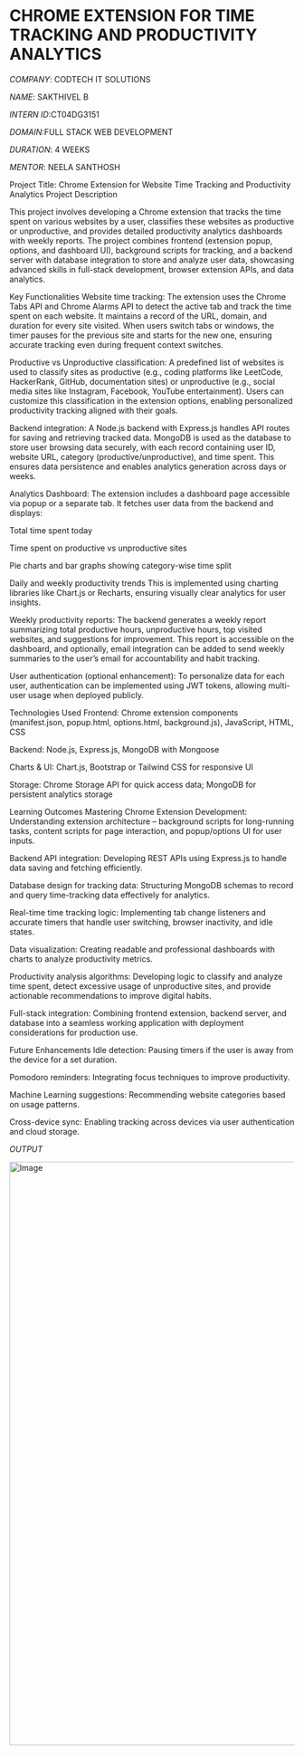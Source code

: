 # CHROME EXTENSION FOR TIME TRACKING AND PRODUCTIVITY ANALYTICS

*COMPANY*: CODTECH IT SOLUTIONS

*NAME*: SAKTHIVEL B

*INTERN ID*:CT04DG3151

*DOMAIN*:FULL STACK WEB DEVELOPMENT

*DURATION*: 4 WEEKS

*MENTOR*: NEELA SANTHOSH 

Project Title: Chrome Extension for Website Time Tracking and Productivity Analytics
Project Description

This project involves developing a Chrome extension that tracks the time spent on various websites by a user, classifies these websites as productive or unproductive, and provides detailed productivity analytics dashboards with weekly reports. The project combines frontend (extension popup, options, and dashboard UI), background scripts for tracking, and a backend server with database integration to store and analyze user data, showcasing advanced skills in full-stack development, browser extension APIs, and data analytics.

Key Functionalities
Website time tracking:
The extension uses the Chrome Tabs API and Chrome Alarms API to detect the active tab and track the time spent on each website. It maintains a record of the URL, domain, and duration for every site visited. When users switch tabs or windows, the timer pauses for the previous site and starts for the new one, ensuring accurate tracking even during frequent context switches.

Productive vs Unproductive classification:
A predefined list of websites is used to classify sites as productive (e.g., coding platforms like LeetCode, HackerRank, GitHub, documentation sites) or unproductive (e.g., social media sites like Instagram, Facebook, YouTube entertainment). Users can customize this classification in the extension options, enabling personalized productivity tracking aligned with their goals.

Backend integration:
A Node.js backend with Express.js handles API routes for saving and retrieving tracked data. MongoDB is used as the database to store user browsing data securely, with each record containing user ID, website URL, category (productive/unproductive), and time spent. This ensures data persistence and enables analytics generation across days or weeks.

Analytics Dashboard:
The extension includes a dashboard page accessible via popup or a separate tab. It fetches user data from the backend and displays:

Total time spent today

Time spent on productive vs unproductive sites

Pie charts and bar graphs showing category-wise time split

Daily and weekly productivity trends
This is implemented using charting libraries like Chart.js or Recharts, ensuring visually clear analytics for user insights.

Weekly productivity reports:
The backend generates a weekly report summarizing total productive hours, unproductive hours, top visited websites, and suggestions for improvement. This report is accessible on the dashboard, and optionally, email integration can be added to send weekly summaries to the user’s email for accountability and habit tracking.

User authentication (optional enhancement):
To personalize data for each user, authentication can be implemented using JWT tokens, allowing multi-user usage when deployed publicly.

Technologies Used
Frontend: Chrome extension components (manifest.json, popup.html, options.html, background.js), JavaScript, HTML, CSS

Backend: Node.js, Express.js, MongoDB with Mongoose

Charts & UI: Chart.js, Bootstrap or Tailwind CSS for responsive UI

Storage: Chrome Storage API for quick access data; MongoDB for persistent analytics storage

Learning Outcomes
Mastering Chrome Extension Development:
Understanding extension architecture – background scripts for long-running tasks, content scripts for page interaction, and popup/options UI for user inputs.

Backend API integration:
Developing REST APIs using Express.js to handle data saving and fetching efficiently.

Database design for tracking data:
Structuring MongoDB schemas to record and query time-tracking data effectively for analytics.

Real-time time tracking logic:
Implementing tab change listeners and accurate timers that handle user switching, browser inactivity, and idle states.

Data visualization:
Creating readable and professional dashboards with charts to analyze productivity metrics.

Productivity analysis algorithms:
Developing logic to classify and analyze time spent, detect excessive usage of unproductive sites, and provide actionable recommendations to improve digital habits.

Full-stack integration:
Combining frontend extension, backend server, and database into a seamless working application with deployment considerations for production use.

Future Enhancements
Idle detection: Pausing timers if the user is away from the device for a set duration.

Pomodoro reminders: Integrating focus techniques to improve productivity.

Machine Learning suggestions: Recommending website categories based on usage patterns.

Cross-device sync: Enabling tracking across devices via user authentication and cloud storage.

*OUTPUT*

<img width="967" height="1031" alt="Image" src="https://github.com/user-attachments/assets/edd0c213-b77c-4bae-b4cf-3aec84482e13" />
